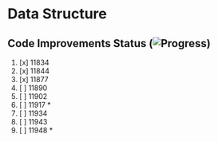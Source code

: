# Data Structure

## Code Improvements Status (![Progress](http://progressed.io/bar/33))

1. [x] 11834
2. [x] 11844
3. [x] 11877
4. [ ] 11890
5. [ ] 11902
6. [ ] 11917 *
7. [ ] 11934
8. [ ] 11943
9. [ ] 11948 *
